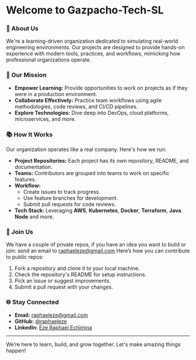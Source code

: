 # Welcome to Gazpacho-Tech-SL

### 🌟 About Us
We're a learning-driven organization dedicated to simulating real-world engineering environments. Our projects are designed to provide hands-on experience with modern tools, practices, and workflows, mimicking how professional organizations operate.

### 🚀 Our Mission
- **Empower Learning:** Provide opportunities to work on projects as if they were in a production environment.
- **Collaborate Effectively:** Practice team workflows using agile methodologies, code reviews, and CI/CD pipelines.
- **Explore Technologies:** Dive deep into DevOps, cloud platforms, microservices, and more.

### 📚 How It Works
Our organization operates like a real company. Here's how we run:
- **Project Repositories:** Each project has its own repository, README, and documentation.
- **Teams:** Contributors are grouped into teams to work on specific features.
- **Workflow:**
  - Create issues to track progress.
  - Use feature branches for development.
  - Submit pull requests for code reviews.
- **Tech Stack:** Leveraging **AWS**, **Kubernetes**, **Docker**, **Terraform**, **Java**. **Node** and more.

### 🤝 Join Us
We have a couple of private repos, if you have an idea you want to build or join: send an email to [raphaeleze@gmail.com](mailto:raphaeleze@gmail.com)
Here’s how you can contribute to public repos:
1. Fork a repository and clone it to your local machine.
2. Check the repository's README for setup instructions.
3. Pick an issue or suggest improvements.
4. Submit a pull request with your changes.

### 🌐 Stay Connected
- **Email:** [raphaeleze@gmail.com](mailto:raphaeleze@gmail.com)
- **GitHub:** [@raphaeleze](https://github.com/raphaeleze)
- **LinkedIn:** [Eze Raphael Echimina](https://www.linkedin.com/in/eze-raphael-echimina-a99177235/)

---
We’re here to learn, build, and grow together. Let's make amazing things happen!
